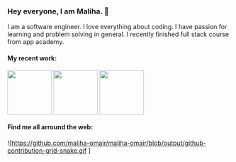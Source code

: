 ### Hey everyone, I am Maliha.  👋
I am a software engineer. I love everything about coding. I have passion for learning and problem solving in general. I recently finished full stack course from app academy. 
#### My recent work: 
<a href="https://boardmania.herokuapp.com" target="blank"><img align="center" src="https://github.com/maliha-omair/maliha-omair.github.io/blob/main/images/Ludo/Ludo.gif" height="100" /></a>
<a href="https://eatsy-2022.herokuapp.com/" target="blank"><img align="center" src="https://github.com/maliha-omair/maliha-omair.github.io/blob/main/images/eatsy/eatsy.gif" height="100" /></a>
<a href="https://mo-meetup.herokuapp.com/" target="blank"><img align="center" src="https://github.com/maliha-omair/maliha-omair.github.io/blob/main/images/meetup/meetup.gif" height="100" /></a>
#### Find me all arround the web: 
![https://github.com/maliha-omair/maliha-omair/blob/output/github-contribution-grid-snake.gif
]



